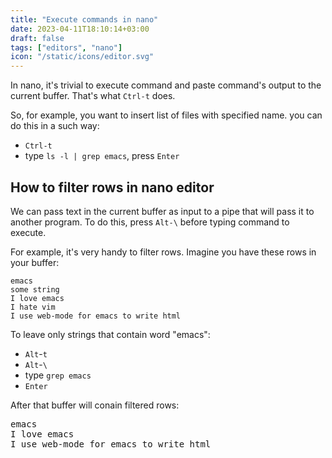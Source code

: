 ```yaml
---
title: "Execute commands in nano"
date: 2023-04-11T18:10:14+03:00
draft: false
tags: ["editors", "nano"]
icon: "/static/icons/editor.svg"
---
```


In nano, it's trivial to execute command and paste command's output to the
current buffer. That's what `Ctrl-t` does.

<!--more-->

So, for example, you want to insert list of files with specified name. you
can do this in a such way:

- `Ctrl-t`
- type `ls -l | grep emacs`, press `Enter`

## How to filter rows in nano editor

We can pass text in the current buffer as input to a pipe that will
pass it to another program. To do this, press `Alt-\`
before typing command to execute.


For example, it's very handy to filter rows.
Imagine you have these rows in your buffer:

```
emacs
some string
I love emacs
I hate vim
I use web-mode for emacs to write html
```

To leave only strings that contain word "emacs":

- `Alt`-`t`
- `Alt`-`\`
- type <code>grep emacs</code>
- `Enter`

<p>
After that buffer will conain filtered rows:
</p>

<pre>
emacs
I love emacs
I use web-mode for emacs to write html
</pre>
